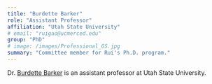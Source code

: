 ```yaml
---
title: "Burdette Barker"
role: "Assistant Professor"
affiliation: "Utah State University"
# email: "ruigao@ucmerced.edu"
group: "PhD"
# image: /images/Professional_GS.jpg
summary: "Committee member for Rui's Ph.D. program."
---
```


Dr. [Burdette Barker](https://engineering.usu.edu/cee/people/faculty/barker-burdette) is an assistant professor at Utah State University.
